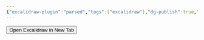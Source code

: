 ```yaml
---
{"excalidraw-plugin":"parsed","tags":["excalidraw"],"dg-publish":true,"dg-path":"Excalidraw/测试.excalidraw","noteIcon":1,"dgPassFrontmatter":true,"permalink":"/Excalidraw/测试/"}
---
```

<style> 
.container {
  font-family: sans-serif; 
  text-align: center;
  } 
.button-wrapper 
button {
  z-index: 1;
  height: 40px; 
  width: 100px; 
  margin: 
  10px;
  padding: 5px;}
  .excalidraw .App-menu_top .buttonList { display: flex;}   
  .excalidraw-wrapper {
    width: 100vw; /* 视口宽度 */
    height: 100vh; /* 视口高度 */
    margin: 0;
    position: fixed; /* 使之固定，覆盖整个屏幕 */
    top: 0;
    left: 0;
  } 
  :root[dir="ltr"] 
  .excalidraw .layer-ui__wrapper .zen-mode-transition.App-menu_bottom--transition-left {transform: none;} 
  </style><script src="https://cdn.jsdelivr.net/npm/react@17/umd/react.production.min.js">
  </script><script src="https://cdn.jsdelivr.net/npm/react-dom@17/umd/react-dom.production.min.js">
  </script><script type="text/javascript" src="https://cdn.jsdelivr.net/npm/@excalidraw/excalidraw@0/dist/excalidraw.production.min.js"></script>
  <div id="测试excalidraw.md">
    <button id="openInNewTabBtn">Open Excalidraw in New Tab</button>
  </div>
  <script>
  (function(){
    const InitialData={
      "type":"excalidraw",
      "version":2,
      "source":"https://github.com/zsviczian/obsidian-excalidraw-plugin/releases/tag/2.0.20",
      "elements":[
        {"type":"text","version":3,"versionNonce":1751733970,"isDeleted":false,"id":"cPl1BkSU","fillStyle":"solid","strokeWidth":2,"strokeStyle":"solid","roughness":1,"opacity":100,"angle":0,"x":-43.625,"y":-130.33335876464844,"strokeColor":"#1e1e1e","backgroundColor":"transparent","width":21.379989624023438,"height":25,"seed":1732398670,"groupIds":[],"frameId":null,"roundness":null,"boundElements":[],"updated":1707544844849,"link":null,"locked":false,"fontSize":20,"fontFamily":1,"text":" d","rawText":" d","textAlign":"left","verticalAlign":"top","containerId":null,"originalText":" d","lineHeight":1.25,"baseline":17},{"type":"diamond","version":25,"versionNonce":1291583186,"isDeleted":false,"id":"bUbBCAZfiS11pu47YTwZi","fillStyle":"solid","strokeWidth":2,"strokeStyle":"solid","roughness":1,"opacity":100,"angle":0,"x":-90.95832824707031,"y":-178.33335876464844,"strokeColor":"#1e1e1e","backgroundColor":"transparent","width":141.3333282470703,"height":190,"seed":434253842,"groupIds":[],"frameId":null,"roundness":{"type":2},"boundElements":[{"type":"text","id":"RFpp2dHM"}],"updated":1707545892208,"link":"obsidian://open?vault=best-note&file=%E5%8D%9A%E5%AE%A2%2FMe","locked":false},
        {"type":"text","version":31,"versionNonce":1523727694,"isDeleted":false,"id":"RFpp2dHM","fillStyle":"solid","strokeWidth":2,"strokeStyle":"solid","roughness":1,"opacity":100,"angle":0,"x":-48.344974517822266,"y":-108.33335876464844,"strokeColor":"#1e1e1e","backgroundColor":"transparent","width":56.43995666503906,"height":50,"seed":312010066,"groupIds":[],"frameId":null,"roundness":null,"boundElements":[],"updated":1707545542139,"link":null,"locked":false,"fontSize":20,"fontFamily":1,"text":"sdaff\nd ssa","rawText":"sdaffd ssa","textAlign":"center","verticalAlign":"middle","containerId":"bUbBCAZfiS11pu47YTwZi","originalText":"sdaffd ssa","lineHeight":1.25,"baseline":42},
        {"type":"diamond","version":27,"versionNonce":1749565202,"isDeleted":false,"id":"PFNquJGMpTVjjXhaFdwYC","fillStyle":"solid","strokeWidth":2,"strokeStyle":"solid","roughness":1,"opacity":100,"angle":0,"x":-110.29166412353516,"y":-238.33335876464844,"strokeColor":"#1e1e1e","backgroundColor":"transparent","width":141.3333282470703,"height":190,"seed":241145422,"groupIds":[],"frameId":null,"roundness":{"type":2},"boundElements":[],"updated":1707549297705,"link":null,"locked":false},
        {"type":"diamond","version":27,"versionNonce":673924946,"isDeleted":false,"id":"9u6aEeqY68ap82pGy-Zx2","fillStyle":"solid","strokeWidth":2,"strokeStyle":"solid","roughness":1,"opacity":100,"angle":0,"x":-92.29166412353516,"y":-235.33335876464844,"strokeColor":"#1e1e1e","backgroundColor":"transparent","width":141.3333282470703,"height":190,"seed":2074925774,"groupIds":[],"frameId":null,"roundness":{"type":2},"boundElements":[],"updated":1707549299917,"link":null,"locked":false},
        {"type":"diamond","version":42,"versionNonce":406527058,"isDeleted":false,"id":"Wmzy9jKr","fillStyle":"solid","strokeWidth":2,"strokeStyle":"solid","roughness":1,"opacity":100,"angle":0,"x":7.364597320556641,"y":-242.00003814697266,"strokeColor":"#1e1e1e","backgroundColor":"transparent","width":141.3333282470703,"height":190,"seed":1099994578,"groupIds":[],"frameId":null,"roundness":{"type":2},"boundElements":[],"updated":1707549310283,"link":"[[Me.md]]","locked":false},
        {"id":"SsC2F4B6","type":"text","x":-44.45833206176758,"y":-155.83335876464844,"width":10,"height":25,"angle":0,"strokeColor":"#1e1e1e","backgroundColor":"transparent","fillStyle":"solid","strokeWidth":2,"strokeStyle":"solid","roughness":1,"opacity":100,"groupIds":[],"frameId":null,"roundness":null,"seed":1595177038,"version":3,"versionNonce":575480466,"isDeleted":true,"boundElements":null,"updated":1707549297739,"link":null,"locked":false,"text":"","rawText":"","fontSize":20,"fontFamily":1,"textAlign":"center","verticalAlign":"middle","baseline":17,"containerId":"PFNquJGMpTVjjXhaFdwYC","originalText":"","lineHeight":1.25},
        {"id":"xuTyWulN","type":"text","x":-26.458332061767578,"y":-152.83335876464844,"width":10,"height":25,"angle":0,"strokeColor":"#1e1e1e","backgroundColor":"transparent","fillStyle":"solid","strokeWidth":2,"strokeStyle":"solid","roughness":1,"opacity":100,"groupIds":[],"frameId":null,"roundness":null,"seed":1550547982,"version":3,"versionNonce":1455102674,"isDeleted":true,"boundElements":null,"updated":1707549299949,"link":null,"locked":false,"text":"","rawText":"","fontSize":20,"fontFamily":1,"textAlign":"center","verticalAlign":"middle","baseline":17,"containerId":"9u6aEeqY68ap82pGy-Zx2","originalText":"","lineHeight":1.25},
        {"id":"bkPwRmqk","type":"text","x":73.19792938232422,"y":-159.50003814697266,"width":10,"height":25,"angle":0,"strokeColor":"#1e1e1e","backgroundColor":"transparent","fillStyle":"solid","strokeWidth":2,"strokeStyle":"solid","roughness":1,"opacity":100,"groupIds":[],"frameId":null,"roundness":null,"seed":2128245778,"version":3,"versionNonce":484284174,"isDeleted":true,"boundElements":null,"updated":1707549301577,"link":null,"locked":false,"text":"","rawText":"","fontSize":20,"fontFamily":1,"textAlign":"center","verticalAlign":"middle","baseline":17,"containerId":"d5-O_W4rueePF2ddNzDkT","originalText":"","lineHeight":1.25}
        ],
        "appState":{
          "theme":"light","viewBackgroundColor":"#ffffff","currentItemStrokeColor":"#1e1e1e","currentItemBackgroundColor":"transparent","currentItemFillStyle":"solid","currentItemStrokeWidth":2,"currentItemStrokeStyle":"solid","currentItemRoughness":1,"currentItemOpacity":100,"currentItemFontFamily":1,"currentItemFontSize":20,"currentItemTextAlign":"left","currentItemStartArrowhead":null,"currentItemEndArrowhead":"arrow","scrollX":244.10864522769242,"scrollY":544.2261201223452,"zoom":{"value":1.083201848966483},"currentItemRoundness":"round","gridSize":null,"gridColor":{"Bold":"#C9C9C9FF","Regular":"#EDEDEDFF"},"currentStrokeOptions":null,"previousGridSize":null,"frameRendering":{"enabled":true,"clip":true,"name":true,"outline":true}},
          "files":{}
          };
            document.getElementById('openInNewTabBtn').addEventListener('click', function() {
            const htmlContent = `
                                  <!DOCTYPE html>
                                  <html>
                                  <head>
                                      <title>Excalidraw Fullscreen</title>
                                      <!-- 引入Excalidraw所需的库 -->
                                  </head>
                                  <body>
                                  <div id="excalidraw"></div>
                                  <script>
                                      // 引入Excalidraw库的脚本
                                      const data = ${InitialData};
                                      const excalidrawDiv = document.getElementById("excalidraw");
                                      new ExcalidrawLib.Excalidraw({
                                          container: excalidrawDiv,
                                          data: data
                                      });
                                  <\/script>
                                  </body>
                                  </html>`;
              const blob = new Blob([htmlContent], {type: 'text/html'});
              const url = URL.createObjectURL(blob);
          });
          InitialData.scrollToContent=true;
          App=()=>{
            const e=React.useRef(null),t=React.useRef(null),[n,i]=React.useState({width:void 0,height:void 0});
            return React.useEffect(
              ()=>{i(
                {
                  width:t.current.getBoundingClientRect().width,height:t.current.getBoundingClientRect().height}
                  );
              const e=()=>{i({width:t.current.getBoundingClientRect().width,height:t.current.getBoundingClientRect().height})};
              return window.addEventListener("resize",e),()=>window.removeEventListener("resize",e)},[t]),
              React.createElement(
                React.Fragment,null,
                React.createElement("div",{className:"excalidraw-wrapper",ref:t},
                React.createElement(ExcalidrawLib.Excalidraw,
                  {ref:e,width:n.width,height:n.height,initialData:InitialData,viewModeEnabled:!0,zenModeEnabled:!0,gridModeEnabled:!1}))
              )
          },
          excalidrawWrapper=document.getElementById("测试excalidraw.md");
          ReactDOM.render(React.createElement(App),excalidrawWrapper);})();
</script>



